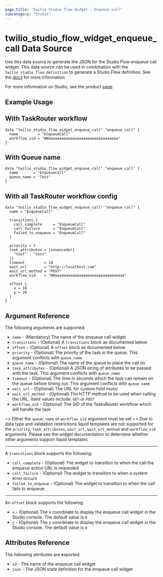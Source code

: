 ```yaml
---
page_title: "Twilio Studio Flow Widget - Enqueue call"
subcategory: "Studio"
---
```


# twilio_studio_flow_widget_enqueue_call Data Source

Use this data source to generate the JSON for the Studio Flow enqueue call widget. This data source can be used in combination with the `twilio_studio_flow_definition` to generate a Studio Flow definition. See the [docs](https://www.twilio.com/docs/studio/widget-library/enqueue-call) for more information

For more information on Studio, see the product [page](https://www.twilio.com/studio)

## Example Usage

## With TaskRouter workflow

```hcl
data "twilio_studio_flow_widget_enqueue_call" "enqueue_call" {
  name         = "EnqueueCall"
  workflow_sid = "WWaaaaaaaaaaaaaaaaaaaaaaaaaaaaaaaa"
}
```

## With Queue name

```hcl
data "twilio_studio_flow_widget_enqueue_call" "enqueue_call" {
  name       = "EnqueueCall"
  queue_name = "Test"
}
```

## With all TaskRouter workflow config

```hcl
data "twilio_studio_flow_widget_enqueue_call" "enqueue_call" {
  name = "EnqueueCall"

  transitions {
    call_complete     = "EnqueueCall"
    call_failure      = "EnqueueCall"
    failed_to_enqueue = "EnqueueCall"
  }

  priority = 1
  task_attributes = jsonencode({
    "test" : "test"
  })
  timeout         = 10
  wait_url        = "http://localhost.com"
  wait_url_method = "POST"
  workflow_sid    = "WWaaaaaaaaaaaaaaaaaaaaaaaaaaaaaaaa"

  offset {
    x = 10
    y = 20
  }
}
```

## Argument Reference

The following arguments are supported:

- `name` - (Mandatory) The name of the enqueue call widget
- `transitions` - (Optional) A `transitions` block as documented below
- `offset` - (Optional) A `offset` block as documented below
- `priority` - (Optional) The priority of the task in the queue. This argument conflicts with `queue_name`
- `queue_name` - (Optional) The name of the queue to place the call on
- `task_attributes` - (Optional) A JSON string of attributes to be passed with the task. This argument conflicts with `queue_name`
- `timeout` - (Optional) The time in seconds which the task can remain on the queue before timing out. This argument conflicts with `queue_name`
- `wait_url` - (Optional) The URL for custom hold music
- `wait_url_method` - (Optional) The HTTP method to be used when calling the URL. Valid values include: `GET` or `POST`
- `workflow_sid` - (Optional) The SID of the TasksRouter workflow which will handle the task

~> Either the `queue_name` or `workflow_sid` argument must be set
~> Due to data type and validation restrictions liquid templates are not supported for the `priority`, `task_attributes`, `wait_url`, `wait_url_method` and `workflow_sid` arguments. Please see the widget documentation to determine whether other arguments support liquid templates

---

A `transitions` block supports the following:

- `call_complete` - (Optional) The widget to transition to when the call the enqueue action URL is requested
- `call_failure` - (Optional) The widget to transition to when a system error occurs
- `failed_to_enqueue` - (Optional) The widget to transition to when the call fails to enqueue

---

An `offset` block supports the following:

- `x` - (Optional) The x coordinate to display the enqueue call widget in the Studio console. The default value is `0`
- `y` - (Optional) The y coordinate to display the enqueue call widget in the Studio console. The default value is `0`

## Attributes Reference

The following attributes are exported:

- `id` - The name of the enqueue call widget
- `json` - The JSON state definition for the enqueue call widget
